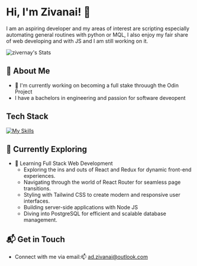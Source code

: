 # Hi, I'm Zivanai! 👋

I am an aspiring developer and my areas of interest are scripting especially automating general routines with python or MQL, I also enjoy my fair share of web developing and with JS and I am still working on it. 

![zivernay's Stats](https://github-readme-stats.vercel.app/api?username=<username>&theme=vue-dark&show_icons=true&hide_border=true&count_private=true)

## 🚀 About Me

- 🔭 I'm currently working on becoming a full stake throuugh the Odin Project
- I have a bachelors in engineering and passion for software deveopent

## Tech Stack
[![My Skills](https://skillicons.dev/icons?i=js,html,css,wasm)](https://skillicons.dev)

## 🌱 Currently Exploring

- 🚀 Learning Full Stack Web Development
  - Exploring the ins and outs of React and Redux for dynamic front-end experiences.
  - Navigating through the world of React Router for seamless page transitions.
  - Styling with Tailwind CSS to create modern and responsive user interfaces.
  - Building server-side applications with Node JS
  - Diving into PostgreSQL for efficient and scalable database management.

## 📬 Get in Touch

- Connect with me via email:📫 ad.zivanai@outlook.com
